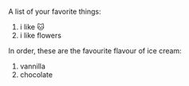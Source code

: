 A list of your favorite things:
1. i like 🐱
2. i like flowers

In order, these are the favourite flavour of ice cream:
 1. vannilla
 2. chocolate

